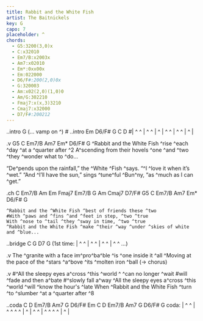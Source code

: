```yaml
---
title: Rabbit and the White Fish
artist: The Baitnickels
key: G
capo: 7
placeholder: ^
chords:
  - G5:3200(3,0)x
  - C:x32010
  - Em7/B:x2003x
  - Am7:x02010
  - Em*:0xx00x
  - Em:022000
  - D6/F#:200(2,0)0x
  - G:320003
  - Am:x02(2,0)(1,0)0
  - Am/G:302210
  - Fmaj7:x(x,3)3210
  - Cmaj7:x32000
  - D7/F#:200212
---
```

..intro G
(... vamp on ^)
    # ..intro Em D6/F# G C D
    #| ^ ^ | ^ ^ | ^ | ^ ^ | ^ ^ | ^ |

.v G5 C Em7/B Am7 Em* D6/F# G
^Rabbit and the White Fish ^rise ^each ^day ^at a ^quarter after ^2
A^scending from their hovels ^one ^and ^two ^they ^wonder what to ^do...

“De^pends upon the rainfall,” the ^White ^Fish ^says. “^I ^love it when it’s ^wet.”
“And ^I’ll have the sun,” sings ^tune^ful ^Bun^ny, “as ^much as I can ^get.”

.ch C Em7/B Am Em      Fmaj7 Em7/B G Am Cmaj7 D7/F#      G5 C Em7/B Am7 Em* D6/F# G
    
    ^Rabbit and the ^White Fish ^best of friends these ^two
    #With ^paws and ^fins ^and ^feet in step, ^two ^true
    With ^nose to ^tail ^they ^sway in time, ^two ^true
    ^Rabbit and the White Fish ^make ^their ^way ^under ^skies of white and ^blue...

..bridge C G D7 G
    (1st time: | ^ ^ | ^ ^ | ^ ^ | ^ ^ ...)

.v
The ^granite with a face im^pro^ba^ble ^is ^one inside it ^all
^Moving at the pace of the ^stars ^a^bove ^its ^molten iron ^ball    (-> chorus)

.v
    #^All the sleepy eyes a^cross ^this ^world ^  ^can no longer ^wait
    #will ^fade and then a^bate
    #^slowly fall a^way
^All the sleepy eyes a^cross ^this ^world ^will ^know the hour's ^late
When ^Rabbit and the White Fish ^turn ^to ^slumber ^at a ^quarter after ^8

..coda C D Em7/B Am7 G D6/F# Em C D Em7/B Am7 G D6/F# G
coda: | ^ ^ | ^ ^ ^ ^ | ^ | ^ ^ | ^ ^ ^ ^ | ^ |